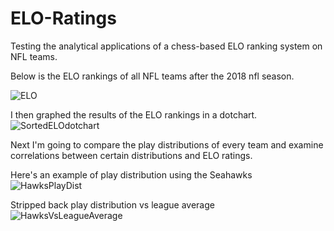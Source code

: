 # ELO-Ratings

Testing the analytical applications of a chess-based ELO ranking system on NFL teams. 

Below is the ELO rankings of all NFL teams after the 2018 nfl season.

![ELO](https://user-images.githubusercontent.com/29874915/54938135-b7ee3b80-4f1d-11e9-84dd-c5b6b62983e2.PNG)

I then graphed the results of the ELO rankings in a dotchart. 
![SortedELOdotchart](https://user-images.githubusercontent.com/29874915/55000950-803dcd00-4fcb-11e9-9055-6bc081ee98d6.PNG)

Next I'm going to compare the play distributions of every team and examine correlations between certain distributions and ELO ratings.

Here's an example of play distribution using the Seahawks
![HawksPlayDist](https://user-images.githubusercontent.com/29874915/55415848-b2b86e80-5565-11e9-912b-d41d4171d8d0.PNG)

Stripped back play distribution vs league average
![HawksVsLeagueAverage](https://user-images.githubusercontent.com/29874915/55424991-55c6b380-5579-11e9-8662-72052a79b6b3.PNG)
